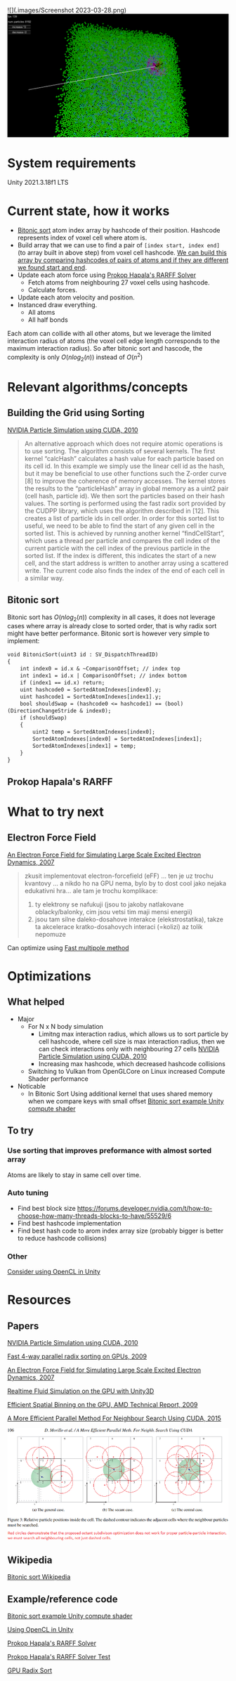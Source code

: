 
![](.images/Screenshot 2023-03-28.png)
![](.images/Screenshot-2023-02-18.png)


# System requirements
Unity 2021.3.18f1 LTS

# Current state, how it works
- [Bitonic sort][Bitonic sort Wikipedia] atom index array by hashcode of their position. Hashcode represents index of voxel cell where atom is. 
- Build array that we can use to find a pair of `[index start, index end]` (to array built in above step) from voxel cell hashcode. [We can build this array by comparing hashcodes of pairs of atoms and if they are different we found start and end][NVIDIA Particle Simulation using CUDA, 2010].
- Update each atom force using [Prokop Hapala's RARFF Solver]
	- Fetch atoms from neighbouring 27 voxel cells using hashcode.
	- Calculate forces.
- Update each atom velocity and position.
- Instanced draw everything.
	- All atoms
	- All half bonds

Each atom can collide with all other atoms, but we leverage the limited interaction radius of atoms (the voxel cell edge length corresponds to the maximum interaction radius). So after bitonic sort and hascode, the complexity is only $O(nlog_2(n))$ instead of $O(n^2)$

# Relevant algorithms/concepts
## Building the Grid using Sorting 
[NVIDIA Particle Simulation using CUDA, 2010]
> An alternative approach which does not require atomic operations is to use sorting. The algorithm consists of several kernels. The first kernel “calcHash” calculates a hash value for each particle based on its cell id. In this example we simply use the linear cell id as the hash, but it may be beneficial to use other functions such the Z-order curve [8] to improve the coherence of memory accesses. The kernel stores the results to the “particleHash” array in global memory as a uint2 pair (cell hash, particle id). We then sort the particles based on their hash values. The sorting is performed using the fast radix sort provided by the CUDPP library, which uses the algorithm described in [12]. This creates a list of particle ids in cell order. In order for this sorted list to useful, we need to be able to find the start of any given cell in the sorted list. This is achieved by running another kernel “findCellStart”, which uses a thread per particle and compares the cell index of the current particle with the cell index of the previous particle in the sorted list. If the index is different, this indicates the start of a new cell, and the start address is written to another array using a scattered write. The current code also finds the index of the end of each cell in a similar way.

## Bitonic sort
Bitonic sort has $O(nlog_2(n))$ complexity in all cases, it does not leverage cases where array is already close to sorted order, that is why radix sort might have better performance. Bitonic sort is however very simple to implement:
```
void BitonicSort(uint3 id : SV_DispatchThreadID)
{
    int index0 = id.x & ~ComparisonOffset; // index top
	int index1 = id.x | ComparisonOffset; // index bottom
    if (index1 == id.x) return;    
    uint hashcode0 = SortedAtomIndexes[index0].y;
    uint hashcode1 = SortedAtomIndexes[index1].y;
    bool shouldSwap = (hashcode0 <= hashcode1) == (bool)(DirectionChangeStride & index0);
    if (shouldSwap)
    {
        uint2 temp = SortedAtomIndexes[index0];
        SortedAtomIndexes[index0] = SortedAtomIndexes[index1];
        SortedAtomIndexes[index1] = temp;
    }
}
```

## Prokop Hapala's RARFF


# What to try next
## Electron Force Field
[An Electron Force Field for Simulating Large Scale Excited Electron Dynamics, 2007]
> zkusit implementovat electron-forcefield (eFF) ... ten je uz trochu kvantovy ... a nikdo ho na GPU nema, bylo by to dost cool jako nejaka edukativni hra... ale tam je trochu komplikace:
> 1) ty elektrony se nafukuji (jsou to jakoby natlakovane oblacky/balonky, cim jsou vetsi tim maji mensi energii)
> 2) jsou tam silne daleko-dosahove interakce (elekstrostatika), takze ta akcelerace kratko-dosahovych interaci (=kolizi) az tolik nepomuze

Can optimize using [Fast multipole method](https://en.wikipedia.org/wiki/Fast_multipole_method)

# Optimizations

## What helped
- Major
  - For N x N body simulation
      - Limitng max interaction radius, which allows us to sort particle by cell hashcode, where cell size is max interaction radius, then we can check interactions only with neighbouring 27 cells [NVIDIA Particle Simulation using CUDA, 2010]
      - Increasing max hashcode, which decreased hashcode collisions
  - Switching to Vulkan from OpenGLCore on Linux increased Compute Shader performance
- Noticable
    - In Bitonic Sort Using additional kernel that uses shared memory when we compare keys with small offset [Bitonic sort example Unity compute shader]

## To try
### Use sorting that improves preformance with almost sorted array
Atoms are likely to stay in same cell over time.

### Auto tuning
- Find best block size
https://forums.developer.nvidia.com/t/how-to-choose-how-many-threads-blocks-to-have/55529/6
- Find best hashcode implementation
- Find best hash code to arom index array size (probably bigger is better to reduce hashcode collisions) 

### Other
[Consider using OpenCL in Unity][Using OpenCL in Unity]


# Resources

## Papers

[NVIDIA Particle Simulation using CUDA, 2010]

[NVIDIA Particle Simulation using CUDA, 2010]: https://developer.download.nvidia.com/assets/cuda/files/particles.pdf

[Fast 4-way parallel radix sorting on GPUs, 2009]

[Fast 4-way parallel radix sorting on GPUs, 2009]:https://vgc.poly.edu/~csilva/papers/cgf.pdf

[An Electron Force Field for Simulating Large Scale Excited Electron Dynamics, 2007]

[An Electron Force Field for Simulating Large Scale Excited Electron Dynamics, 2007]:https://thesis.library.caltech.edu/1598/?fbclid=IwAR2ZoADYZzUbqnOLgEGWrlHrHGmFl805R1VBTvMnfogSYXCDGaHpTaE4fDY

[Realtime Fluid Simulation on the GPU with Unity3D]

[Realtime Fluid Simulation on the GPU with Unity3D]:https://pats.cs.cf.ac.uk/@archive_file?p=1680&n=final&f=1-report.pdf&SIG=fa08d62b19872176c2660cc5a71a96849e13dd3e1fb3ecbb7561aab23228ee74

[Efficient Spatial Binning on the GPU, AMD Technical Report, 2009]

[Efficient Spatial Binning on the GPU, AMD Technical Report, 2009]:https://www.chrisoat.com/papers/EfficientSpatialBinning.pdf

[A More Efficient Parallel Method For Neighbour Search Using CUDA, 2015]

[A More Efficient Parallel Method For Neighbour Search Using CUDA, 2015]:http://diglib.eg.org/bitstream/handle/10.2312/vriphys20151339/101-109.pdf?fbclid=IwAR26EUM2MlLdBVF2R-NkF0bjqqJYFX8tfkGLBqNXHNTqLG3fWdj0-wn-FoU

![](.images/octant_subdivsion_problem.png)

## Wikipedia

[Bitonic sort Wikipedia]

[Bitonic sort Wikipedia]:https://en.wikipedia.org/wiki/Bitonic_sorter

## Example/reference code

[Bitonic sort example Unity compute shader]

[Bitonic sort example Unity compute shader]:https://github.com/hiroakioishi/UnityGPUBitonicSort/blob/master/GPUBitonicSort/Assets/BitonicSortCS/BitonicSort.compute

[Using OpenCL in Unity]

[Using OpenCL in Unity]:https://forum.unity.com/threads/opencl-from-unity.720719/

[Prokop Hapala's RARFF Solver]

[Prokop Hapala's RARFF Solver]:https://github.com/ProkopHapala/SimpleSimulationEngine/blob/master/cpp/common/molecular/RARFF_SR.h

[Prokop Hapala's RARFF Solver Test]

[Prokop Hapala's RARFF Solver Test]:https://github.com/ProkopHapala/SimpleSimulationEngine/blob/master/cpp/sketches_SDL/Molecular/test_RARFF_SR.cpp

[GPU Radix Sort]

[GPU Radix Sort]:https://github.com/mark-poscablo/gpu-radix-sort